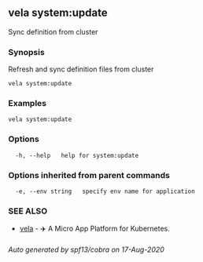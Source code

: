 ## vela system:update

Sync definition from cluster

### Synopsis

Refresh and sync definition files from cluster

```
vela system:update
```

### Examples

```
vela system:update
```

### Options

```
  -h, --help   help for system:update
```

### Options inherited from parent commands

```
  -e, --env string   specify env name for application
```

### SEE ALSO

* [vela](vela.md)	 - ✈️  A Micro App Platform for Kubernetes.

###### Auto generated by spf13/cobra on 17-Aug-2020
